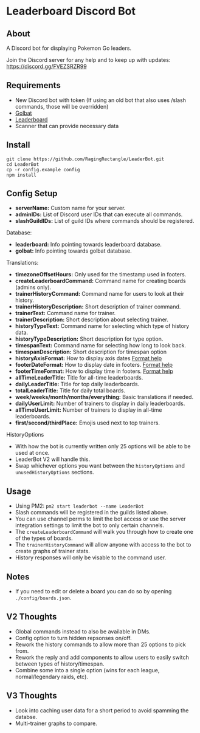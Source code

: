 # Leaderboard Discord Bot

## About
A Discord bot for displaying Pokemon Go leaders.

Join the Discord server for any help and to keep up with updates: https://discord.gg/FVEZSRZR99


## Requirements
 - New Discord bot with token (If using an old bot that also uses /slash commands, those will be overridden)
 - [Golbat](https://github.com/UnownHash/Golbat)
 - [Leaderboard](https://github.com/na-ji/leaderboard)
 - Scanner that can provide necessary data


## Install
```
git clone https://github.com/RagingRectangle/LeaderBot.git
cd LeaderBot
cp -r config.example config
npm install
```


## Config Setup
- **serverName:** Custom name for your server.
- **adminIDs:** List of Discord user IDs that can execute all commands.
- **slashGuildIDs:** List of guild IDs where commands should be registered.

Database:
  - **leaderboard:** Info pointing towards leaderboard database.
  - **golbat:** Info pointing towards golbat database.

Translations:
- **timezoneOffsetHours:** Only used for the timestamp used in footers.
- **createLeaderboardCommand:** Command name for creating boards (admins only).
- **trainerHistoryCommand:** Command name for users to look at their history.
- **trainerHistoryDescription:** Short description of trainer command.
- **trainerText:** Command name for trainer.
- **trainerDescription:** Short description about selecting trainer.
- **historyTypeText:** Command name for selecting which type of history data.
- **historyTypeDescription:** Short description for type option.
- **timespanText:** Command name for selecting how long to look back.
- **timespanDescription:** Short description for timespan option
- **historyAxisFormat:** How to display axis dates [Format help](https://momentjs.com/docs/#/displaying/format/)
- **footerDateFormat:** How to display date in footers. [Format help](https://momentjs.com/docs/#/displaying/format/)
- **footerTimeFormat:** How to display time in footers. [Format help](https://momentjs.com/docs/#/displaying/format/)
- **allTimeLeaderTitle:** Title for all-time leaderboards.
- **dailyLeaderTitle:** Title for top daily leaderboards.
- **totalLeaderTitle:** Title for daily total boards.
- **week/weeks/month/months/everything:** Basic translations if needed.
- **dailyUserLimit:** Number of trainers to display in daily leaderboards.
- **allTimeUserLimit:** Number of trainers to display in all-time leaderboards.
- **first/second/thirdPlace:** Emojis used next to top trainers.

HistoryOptions
- With how the bot is currently written only 25 options will be able to be used at once.
- LeaderBot V2 will handle this.
- Swap whichever options you want between the `historyOptions` and `unusedHistoryOptions` sections.


## Usage
- Using PM2: `pm2 start leaderbot --name LeaderBot`
- Slash commands will be registered in the guilds listed above.
- You can use channel perms to limit the bot access or use the server integration settings to limit the bot to only certain channels.
- The `createLeaderboardCommand` will walk you through how to create one of the types of boards.
- The `trainerHistoryCommand` will allow anyone with access to the bot to create graphs of trainer stats.
- History responses will only be visable to the command user.

## Notes
- If you need to edit or delete a board you can do so by opening `./config/boards.json`.

## V2 Thoughts
- Global commands instead to also be available in DMs.
- Config option to turn hidden repsonses on/off.
- Rework the history commands to allow more than 25 options to pick from.
- Rework the reply and add components to allow users to easily switch between types of history/timespan.
- Combine some into a single option (wins for each league, normal/legendary raids, etc).

## V3 Thoughts
- Look into caching user data for a short period to avoid spamming the databse.
- Multi-trainer graphs to compare.
